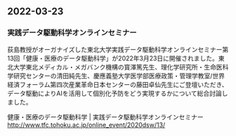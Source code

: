 ## 2022-03-23
### 実践データ駆動科学オンラインセミナー
荻島教授がオーガナイズした東北大学実践データ駆動科学オンラインセミナー第13回「健康・医療のデータ駆動科学」が2022年3月23日に開催されました。東北大学東北メディカル・メガバンク機構の寳澤篤先生、理化学研究所・生命医科学研究センターの清田純先生、慶應義塾大学医学部医療政策・管理学教室/世界経済フォーラム第四次産業革命日本センターの藤田卓仙先生にご登壇いただき、データ駆動によりAIを活用して個別化予防をどう実現するかについて総合討論しました。

健康・医療のデータ駆動科学 | 実践データ駆動科学オンラインセミナー  
http://www.tfc.tohoku.ac.jp/online_event/2020dsw/13/
